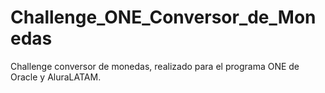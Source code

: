 # Challenge_ONE_Conversor_de_Monedas
Challenge conversor de monedas, realizado para el programa ONE de Oracle y AluraLATAM.
